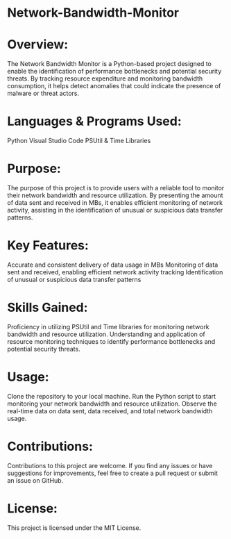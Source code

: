# Network-Bandwidth-Monitor

# Overview:
The Network Bandwidth Monitor is a Python-based project designed to enable the identification of performance bottlenecks and potential security threats. By tracking resource expenditure and monitoring bandwidth consumption, it helps detect anomalies that could indicate the presence of malware or threat actors.

# Languages & Programs Used:
Python
Visual Studio Code
PSUtil & Time Libraries

# Purpose:
The purpose of this project is to provide users with a reliable tool to monitor their network bandwidth and resource utilization. By presenting the amount of data sent and received in MBs, it enables efficient monitoring of network activity, assisting in the identification of unusual or suspicious data transfer patterns.

# Key Features:
Accurate and consistent delivery of data usage in MBs
Monitoring of data sent and received, enabling efficient network activity tracking
Identification of unusual or suspicious data transfer patterns

# Skills Gained:
Proficiency in utilizing PSUtil and Time libraries for monitoring network bandwidth and resource utilization.
Understanding and application of resource monitoring techniques to identify performance bottlenecks and potential security threats.


# Usage:
Clone the repository to your local machine.
Run the Python script to start monitoring your network bandwidth and resource utilization.
Observe the real-time data on data sent, data received, and total network bandwidth usage.


# Contributions:
Contributions to this project are welcome. If you find any issues or have suggestions for improvements, feel free to create a pull request or submit an issue on GitHub.

# License:
This project is licensed under the MIT License.

